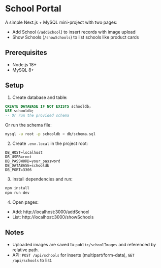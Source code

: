 # School Portal

A simple Next.js + MySQL mini-project with two pages:
- Add School (`/addSchool`) to insert records with image upload
- Show Schools (`/showSchools`) to list schools like product cards

## Prerequisites
- Node.js 18+
- MySQL 8+

## Setup
1. Create database and table:

```sql
CREATE DATABASE IF NOT EXISTS schooldb;
USE schooldb;
-- Or run the provided schema
```

Or run the schema file:
```bash
mysql -u root -p schooldb < db/schema.sql
```

2. Create `.env.local` in the project root:

```
DB_HOST=localhost
DB_USER=root
DB_PASSWORD=your_password
DB_DATABASE=schooldb
DB_PORT=3306
```

3. Install dependencies and run:

```bash
npm install
npm run dev
```

4. Open pages:
- Add: http://localhost:3000/addSchool
- List: http://localhost:3000/showSchools

## Notes
- Uploaded images are saved to `public/schoolImages` and referenced by relative path.
- API: `POST /api/schools` for inserts (multipart/form-data), `GET /api/schools` to list.
